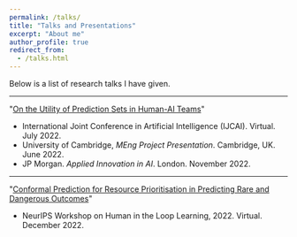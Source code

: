 ```yaml
---
permalink: /talks/
title: "Talks and Presentations"
excerpt: "About me"
author_profile: true
redirect_from: 
  - /talks.html
---
```


Below is a list of research talks I have given.

----

"[On the Utility of Prediction Sets in Human-AI Teams](/files/MEng_thesis_presentation.pdf)"
* International Joint Conference in Artificial Intelligence (IJCAI). Virtual. July 2022.
* University of Cambridge, *MEng Project Presentation*. Cambridge, UK. June 2022.
* JP Morgan. *Applied Innovation in AI*. London. November 2022.

----

"[Conformal Prediction for Resource Prioritisation in Predicting Rare and Dangerous Outcomes](https://neurips.cc/media/PosterPDFs/NeurIPS%202022/64431.png?t=1669665249.8476038)"
* NeurIPS Workshop on Human in the Loop Learning, 2022. Virtual. December 2022.
